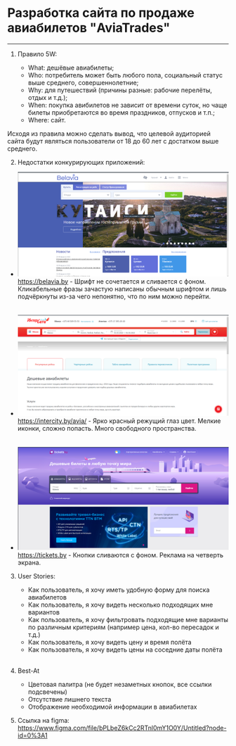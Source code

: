 # Разработка сайта по продаже авиабилетов "AviaTrades"

-----------------------------

1. Правило 5W:

   + What: дешёвые авиабилеты;
   + Who: потребитель может быть любого пола, социальный статус выше среднего, совершеннолетние;
   + Why: для путешествий (причины разные: рабочие перелёты, отдых и т.д.);
   + When: покупка авибилетов не зависит от времени суток, но чаще билеты приобретаются во время праздников, отпусков и т.п.;
   + Where: сайт.

 Исходя из правила можно сделать вывод, что целевой аудиторией сайта будут являться пользователи от 18 до 60 лет с достатком выше среднего.

2. Недостатки конкурирующих приложений: 
* ![belavia.png](img/belavia.png) https://belavia.by - Шрифт не сочетается и сливается с фоном. Кликабельные фразы зачастую написаны обычным шрифтом и лишь подчёркнуты из-за чего непонятно, что по ним можно перейти.
<br><br><br>
* ![intercity.png](img/intercity.png) https://intercity.by/avia/ - Ярко красный режущий глаз цвет. Мелкие иконки, сложно попасть. Много свободного пространства.
<br><br><br>
* ![tickets.png](img/tickets.png) https://tickets.by - Кнопки сливаются с фоном. Реклама на четверть экрана.

3. User Stories:
   * Как пользователь, я хочу иметь удобную форму для поиска авиабилетов
   * Как пользователь, я хочу видеть несколько подходящих мне вариантов
   * Как пользователь, я хочу фильтровать подходящие мне варианты по различным критериям (например цена, кол-во пересадок и т.д.)
   * Как пользователь, я хочу видеть цену и время полёта
   * Как пользователь, я хочу видеть цены на соседние даты полёта
<br><br>

4. Best-At
   * Цветовая палитра (не будет незаметных кнопок, все ссылки подсвечены)
   * Отсутствие лишнего текста
   * Отображение необходимой информации в авиабилетах

5. Ссылка на figma:
https://www.figma.com/file/bPLbeZ6kCc2RTnl0mY1O0Y/Untitled?node-id=0%3A1